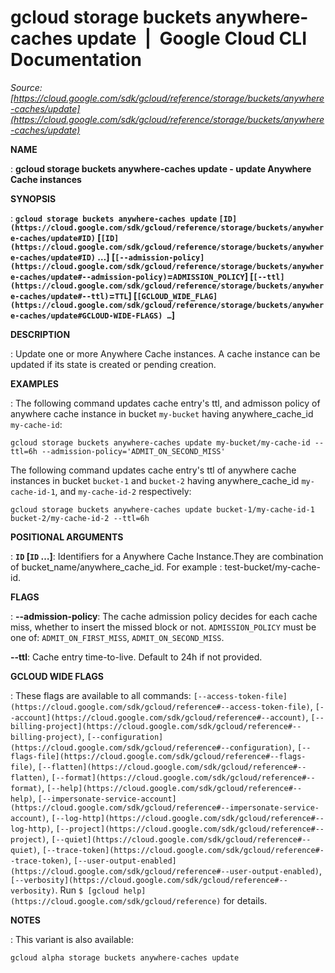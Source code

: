 # gcloud storage buckets anywhere-caches update  |  Google Cloud CLI Documentation

*Source: [https://cloud.google.com/sdk/gcloud/reference/storage/buckets/anywhere-caches/update](https://cloud.google.com/sdk/gcloud/reference/storage/buckets/anywhere-caches/update)*

**NAME**

: **gcloud storage buckets anywhere-caches update - update Anywhere Cache instances**

**SYNOPSIS**

: **`gcloud storage buckets anywhere-caches update` `[ID](https://cloud.google.com/sdk/gcloud/reference/storage/buckets/anywhere-caches/update#ID)` [`[ID](https://cloud.google.com/sdk/gcloud/reference/storage/buckets/anywhere-caches/update#ID)` …] [`[--admission-policy](https://cloud.google.com/sdk/gcloud/reference/storage/buckets/anywhere-caches/update#--admission-policy)`=`ADMISSION_POLICY`] [`[--ttl](https://cloud.google.com/sdk/gcloud/reference/storage/buckets/anywhere-caches/update#--ttl)`=`TTL`] [`[GCLOUD_WIDE_FLAG](https://cloud.google.com/sdk/gcloud/reference/storage/buckets/anywhere-caches/update#GCLOUD-WIDE-FLAGS) …`]**

**DESCRIPTION**

: Update one or more Anywhere Cache instances. A cache instance can be updated if
its state is created or pending creation.

**EXAMPLES**

: The following command updates cache entry's ttl, and admisson policy of anywhere
cache instance in bucket ``my-bucket`` having
anywhere_cache_id ``my-cache-id``:

```
gcloud storage buckets anywhere-caches update my-bucket/my-cache-id --ttl=6h --admission-policy='ADMIT_ON_SECOND_MISS'
```

The following command updates cache entry's ttl of anywhere cache instances in
bucket ``bucket-1`` and
``bucket-2`` having anywhere_cache_id
``my-cache-id-1``, and
``my-cache-id-2`` respectively:

```
gcloud storage buckets anywhere-caches update bucket-1/my-cache-id-1 bucket-2/my-cache-id-2 --ttl=6h
```

**POSITIONAL ARGUMENTS**

: **`ID` [`ID` …]**:
Identifiers for a Anywhere Cache Instance.They are combination of
bucket_name/anywhere_cache_id. For example : test-bucket/my-cache-id.

**FLAGS**

: **--admission-policy**:
The cache admission policy decides for each cache miss, whether to insert the
missed block or not. `ADMISSION_POLICY` must be one of:
`ADMIT_ON_FIRST_MISS`, `ADMIT_ON_SECOND_MISS`.

**--ttl**:
Cache entry time-to-live. Default to 24h if not provided.

**GCLOUD WIDE FLAGS**

: These flags are available to all commands: `[--access-token-file](https://cloud.google.com/sdk/gcloud/reference#--access-token-file)`,
`[--account](https://cloud.google.com/sdk/gcloud/reference#--account)`, `[--billing-project](https://cloud.google.com/sdk/gcloud/reference#--billing-project)`,
`[--configuration](https://cloud.google.com/sdk/gcloud/reference#--configuration)`,
`[--flags-file](https://cloud.google.com/sdk/gcloud/reference#--flags-file)`,
`[--flatten](https://cloud.google.com/sdk/gcloud/reference#--flatten)`, `[--format](https://cloud.google.com/sdk/gcloud/reference#--format)`, `[--help](https://cloud.google.com/sdk/gcloud/reference#--help)`, `[--impersonate-service-account](https://cloud.google.com/sdk/gcloud/reference#--impersonate-service-account)`,
`[--log-http](https://cloud.google.com/sdk/gcloud/reference#--log-http)`,
`[--project](https://cloud.google.com/sdk/gcloud/reference#--project)`, `[--quiet](https://cloud.google.com/sdk/gcloud/reference#--quiet)`, `[--trace-token](https://cloud.google.com/sdk/gcloud/reference#--trace-token)`, `[--user-output-enabled](https://cloud.google.com/sdk/gcloud/reference#--user-output-enabled)`,
`[--verbosity](https://cloud.google.com/sdk/gcloud/reference#--verbosity)`.
Run `$ [gcloud help](https://cloud.google.com/sdk/gcloud/reference)` for details.

**NOTES**

: This variant is also available:

```
gcloud alpha storage buckets anywhere-caches update
```
